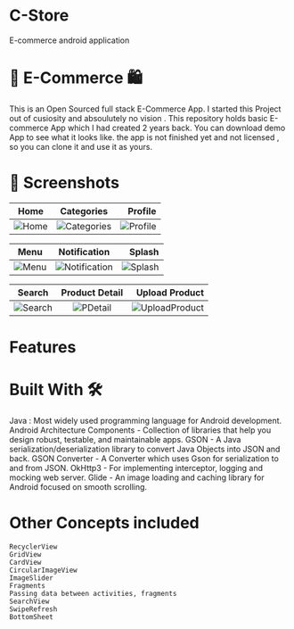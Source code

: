 # C-Store
E-commerce android application

# 🛒 E-Commerce 🛍
This is an Open Sourced full stack E-Commerce App. I started this Project out of cusiosity and absoulutely no vision . This repository holds basic E-commerce App which I had created 2 years back. You can download demo App to see what it looks like. the app is not finished yet and not licensed , so you can clone it and use it as yours.


# 📸 Screenshots

|Home                   	|Categories              |Profile              |
| --------------------------- |:----------------------------------:| ---------------------------------:|
| ![Home](https://user-images.githubusercontent.com/34937698/121815322-dac2b280-cc43-11eb-9af0-d5ce7b312dd5.png) |![Categories](https://user-images.githubusercontent.com/34937698/121815330-eb732880-cc43-11eb-807e-a3be35d89cef.png)  | ![Profile](https://user-images.githubusercontent.com/34937698/121815331-f037dc80-cc43-11eb-9a54-3f2be9e4933d.png) |
 
 
|     Menu                   	|            Notification              |              Splash              |
| --------------------------- |:----------------------------------:| ---------------------------------:|
|![Menu](https://user-images.githubusercontent.com/34937698/121815411-59b7eb00-cc44-11eb-9ad6-9f6bc72614b7.png) |![Notification](https://user-images.githubusercontent.com/34937698/121815417-689e9d80-cc44-11eb-844b-10543f86a61c.png) |![Splash](https://user-images.githubusercontent.com/34937698/121815421-6f2d1500-cc44-11eb-9bfa-4188ce6a059c.png) |

 
|     Search                   	|            Product Detail             |              Upload Product              |
| --------------------------- |:----------------------------------:| ---------------------------------:|
|![Search](https://user-images.githubusercontent.com/34937698/121815428-7fdd8b00-cc44-11eb-9aef-e8982a3d56bf.png) |![PDetail](https://user-images.githubusercontent.com/34937698/121815472-bca98200-cc44-11eb-81d2-2cc9ac662ffb.png)  | ![UploadProduct](https://user-images.githubusercontent.com/34937698/121815492-c8954400-cc44-11eb-8d3b-0acccbf4ad53.png) |

# Features

# Built With 🛠

   Java : Most widely used programming language for Android development.
   Android Architecture Components - Collection of libraries that help you design robust, testable, and maintainable apps. 
   GSON - A Java serialization/deserialization library to convert Java Objects into JSON and back.
   GSON Converter - A Converter which uses Gson for serialization to and from JSON.
   OkHttp3 - For implementing interceptor, logging and mocking web server.
   Glide - An image loading and caching library for Android focused on smooth scrolling.
  
  
  
 # Other Concepts included

    RecyclerView
    GridView
    CardView
    CircularImageView
    ImageSlider
    Fragments
    Passing data between activities, fragments
    SearchView
    SwipeRefresh
    BottomSheet

